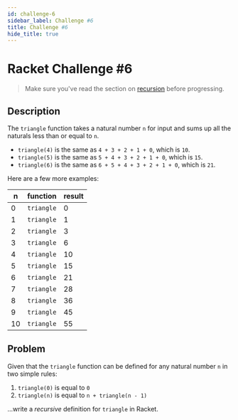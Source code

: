 ```yaml
---
id: challenge-6
sidebar_label: Challenge #6
title: Challenge #6
hide_title: true
---
```


# Racket Challenge #6

> Make sure you've read the section on [recursion](recursion.md) before progressing.

## Description

The `triangle` function takes a natural number `n` for input and sums up all the 
naturals less than or equal to `n`.

* `triangle(4)` is the same as         `4 + 3 + 2 + 1 + 0`, which is `10`.
* `triangle(5)` is the same as     `5 + 4 + 3 + 2 + 1 + 0`, which is `15`.
* `triangle(6)` is the same as `6 + 5 + 4 + 3 + 2 + 1 + 0`, which is `21`.

Here are a few more examples:

n     | function   | result
----- | ---------- | ------
0     | `triangle` | 0
1     | `triangle` | 1
2     | `triangle` | 3
3     | `triangle` | 6
4     | `triangle` | 10
5     | `triangle` | 15
6     | `triangle` | 21
7     | `triangle` | 28
8     | `triangle` | 36
9     | `triangle` | 45
10    | `triangle` | 55

## Problem

Given that the `triangle` function can be defined for any natural number `n` in 
two simple rules:

1. `triangle(0)` is equal to `0`
2. `triangle(n)` is equal to `n + triangle(n - 1)`

...write a _recursive_ definition for `triangle` in Racket.